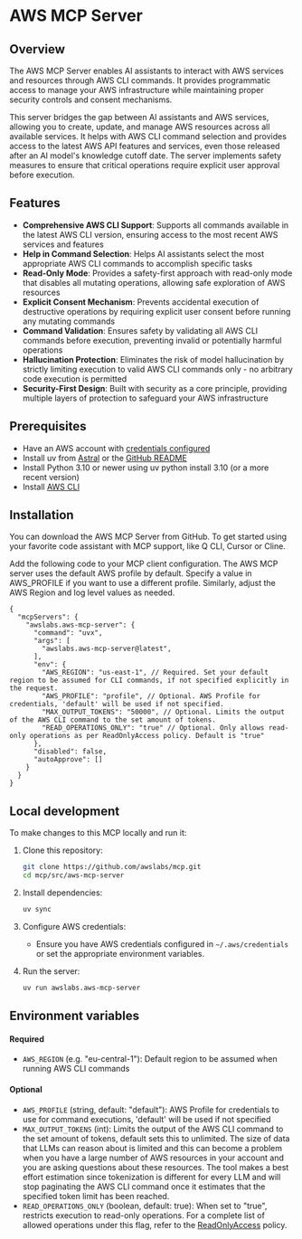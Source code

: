 # AWS MCP Server


## Overview
The AWS MCP Server enables AI assistants to interact with AWS services and resources through AWS CLI commands. It provides programmatic access to manage your AWS infrastructure while maintaining proper security controls and consent mechanisms.

This server bridges the gap between AI assistants and AWS services, allowing you to create, update, and manage AWS resources across all available services. It helps with AWS CLI command selection and provides access to the latest AWS API features and services, even those released after an AI model's knowledge cutoff date. The server implements safety measures to ensure that critical operations require explicit user approval before execution.


## Features

- **Comprehensive AWS CLI Support**: Supports all commands available in the latest AWS CLI version, ensuring access to the most recent AWS services and features
- **Help in Command Selection**: Helps AI assistants select the most appropriate AWS CLI commands to accomplish specific tasks
- **Read-Only Mode**: Provides a safety-first approach with read-only mode that disables all mutating operations, allowing safe exploration of AWS resources
- **Explicit Consent Mechanism**: Prevents accidental execution of destructive operations by requiring explicit user consent before running any mutating commands
- **Command Validation**: Ensures safety by validating all AWS CLI commands before execution, preventing invalid or potentially harmful operations
- **Hallucination Protection**: Eliminates the risk of model hallucination by strictly limiting execution to valid AWS CLI commands only - no arbitrary code execution is permitted
- **Security-First Design**: Built with security as a core principle, providing multiple layers of protection to safeguard your AWS infrastructure



## Prerequisites
- Have an AWS account with [credentials configured](https://docs.aws.amazon.com/cli/v1/userguide/cli-configure-files.html)
- Install uv from [Astral](https://docs.astral.sh/uv/getting-started/installation/) or the [GitHub README](https://github.com/astral-sh/uv#installation)
- Install Python 3.10 or newer using uv python install 3.10 (or a more recent version)
- Install [AWS CLI](https://docs.aws.amazon.com/cli/latest/userguide/getting-started-install.html)


## Installation
You can download the AWS MCP Server from GitHub. To get started using your favorite code assistant with MCP support, like Q CLI, Cursor or Cline.

Add the following code to your MCP client configuration. The AWS MCP server uses the default AWS profile by default. Specify a value in AWS_PROFILE if you want to use a different profile. Similarly, adjust the AWS Region and log level values as needed.

```
{
  "mcpServers": {
    "awslabs.aws-mcp-server": {
      "command": "uvx",
      "args": [
        "awslabs.aws-mcp-server@latest",
      ],
      "env": {
        "AWS_REGION": "us-east-1", // Required. Set your default region to be assumed for CLI commands, if not specified explicitly in the request.
        "AWS_PROFILE": "profile", // Optional. AWS Profile for credentials, 'default' will be used if not specified.
        "MAX_OUTPUT_TOKENS": "50000", // Optional. Limits the output of the AWS CLI command to the set amount of tokens.
        "READ_OPERATIONS_ONLY": "true" // Optional. Only allows read-only operations as per ReadOnlyAccess policy. Default is "true"
      },
      "disabled": false,
      "autoApprove": []
    }
  }
}
```

## Local development
To make changes to this MCP locally and run it:

1. Clone this repository:
   ```bash
   git clone https://github.com/awslabs/mcp.git
   cd mcp/src/aws-mcp-server
   ```

2. Install dependencies:
   ```bash
   uv sync
   ```

3. Configure AWS credentials:
   - Ensure you have AWS credentials configured in `~/.aws/credentials` or set the appropriate environment variables.

4. Run the server:
   ```bash
   uv run awslabs.aws-mcp-server
   ```



## Environment variables
#### Required
- `AWS_REGION` (e.g. "eu-central-1"): Default region to be assumed when running AWS CLI commands


#### Optional
- `AWS_PROFILE` (string, default: "default"): AWS Profile for credentials to use for command executions, 'default' will be used if not specified
- `MAX_OUTPUT_TOKENS` (int): Limits the output of the AWS CLI command to the set amount of tokens, default sets this to unlimited. The size of data that LLMs can reason about is limited and this can become a problem when you have a large number of AWS resources in your account and you are asking questions about these resources. The tool makes a best effort estimation since tokenization is different for every LLM and will stop paginating the AWS CLI command once it estimates that the specified token limit has been reached.
- `READ_OPERATIONS_ONLY` (boolean, default: true): When set to "true", restricts execution to read-only operations. For a complete list of allowed operations under this flag, refer to the [ReadOnlyAccess](https://docs.aws.amazon.com/aws-managed-policy/latest/reference/ReadOnlyAccess.html) policy.
